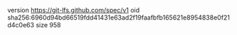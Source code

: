 version https://git-lfs.github.com/spec/v1
oid sha256:6960d94bd66519fdd41431e63ad2f19faafbfb165621e8954838e0f21d4c0e63
size 958
